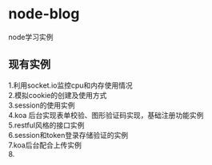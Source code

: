 # node-blog
node学习实例

## 现有实例
1.利用socket.io监控cpu和内存使用情况  
2.模拟cookie的创建及使用方式  
3.session的使用实例  
4.koa 后台实现表单校验、图形验证码实现，基础注册功能实例  
5.restful风格的接口实例  
6.session和token登录存储验证的实例  
7.koa后台配合上传实例  
8.